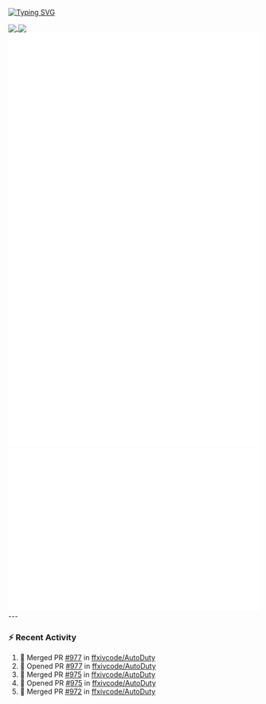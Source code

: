 [![Typing SVG](https://readme-typing-svg.demolab.com?font=Fira+Code&duration=1000&pause=1000&multiline=true&repeat=false&width=435&lines=Simon+Latusek+%7C+Gameplay+Engineer)](https://git.io/typing-svg)

<a href="https://github.com/anuraghazra/github-readme-stats">
  <img height=200 align="center" src="https://github-readme-stats.vercel.app/api?username=erdelf&theme=radical" />
</a>
<a href="https://github.com/anuraghazra/convoychat">
  <img height=200 align="center" src="https://streak-stats.demolab.com?user=erdelf&theme=radical&mode=weekly" />
</a>

<picture>
  <img src="/github-metrics.svg" alt="Metrics">
</picture>

<picture>
  <img src="/github-metrics-achievements.svg" alt="Achievements">
</picture>
---

### :zap: Recent Activity
<!--START_SECTION:activity-->
1. 🎉 Merged PR [#977](https://github.com/ffxivcode/AutoDuty/pull/977) in [ffxivcode/AutoDuty](https://github.com/ffxivcode/AutoDuty)
2. 💪 Opened PR [#977](https://github.com/ffxivcode/AutoDuty/pull/977) in [ffxivcode/AutoDuty](https://github.com/ffxivcode/AutoDuty)
3. 🎉 Merged PR [#975](https://github.com/ffxivcode/AutoDuty/pull/975) in [ffxivcode/AutoDuty](https://github.com/ffxivcode/AutoDuty)
4. 💪 Opened PR [#975](https://github.com/ffxivcode/AutoDuty/pull/975) in [ffxivcode/AutoDuty](https://github.com/ffxivcode/AutoDuty)
5. 🎉 Merged PR [#972](https://github.com/ffxivcode/AutoDuty/pull/972) in [ffxivcode/AutoDuty](https://github.com/ffxivcode/AutoDuty)
<!--END_SECTION:activity-->

<!--
**erdelf/erdelf** is a ✨ _special_ ✨ repository because its `README.md` (this file) appears on your GitHub profile.

Here are some ideas to get you started:

- 🔭 I’m currently working on ...
- 🌱 I’m currently learning ...
- 👯 I’m looking to collaborate on ...
- 🤔 I’m looking for help with ...
- 💬 Ask me about ...
- 📫 How to reach me: ...
- 😄 Pronouns: ...
- ⚡ Fun fact: ...
-->
